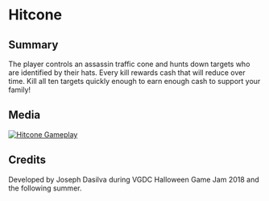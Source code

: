 # Hitcone

## Summary
The player controls an assassin traffic cone and hunts down targets who are identified by their hats. Every kill rewards cash that will reduce over time. Kill all ten targets quickly enough to earn enough cash to support your family!

## Media
[![Hitcone Gameplay](http://img.youtube.com/vi/yTCzBYraP3I/0.jpg)](https://www.youtube.com/watch?v=yTCzBYraP3I "Hitcone Gameplay")

## Credits
Developed by Joseph Dasilva during VGDC Halloween Game Jam 2018 and the following summer.
